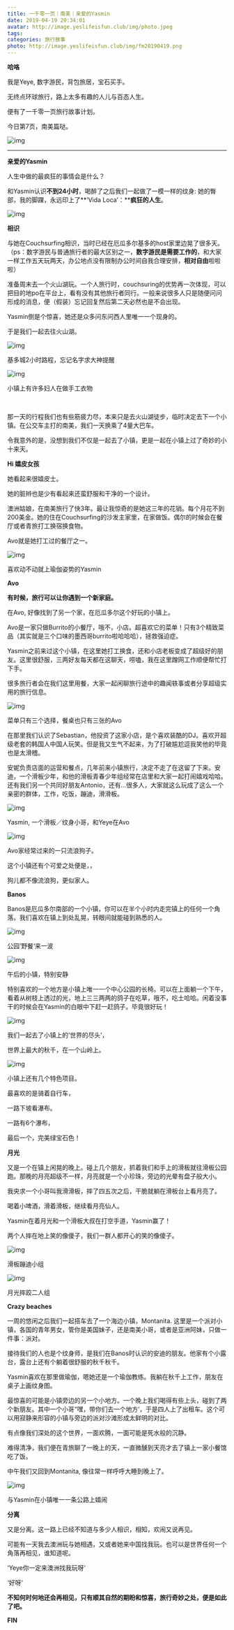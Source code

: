 ```yaml
---
title: 一千零一页｜南美｜亲爱的Yasmin
date: 2019-04-19 20:34:01
avatar: http://image.yeslifeisfun.club/img/photo.jpeg
tags: 
categories: 旅行故事
photo: http://image.yeslifeisfun.club/img/fm20190419.png
---
```


**哈咯**



我是Yeye, 数字游民，背包旅居，宝石买手。

无终点环球旅行，路上太多有趣的人儿与百态人生。

便有了一千零一页旅行故事计划。

今日第7页，南美篇哒。

![img](http://image.yeslifeisfun.club/img/640-20200320155200130.jpeg)

***



**亲爱的Yasmin**



人生中做的最疯狂的事情会是什么？



和Yasmin认识**不到24小时**，喝醉了之后我们一起做了一模一样的纹身:  她的臀部，我的脚踝，永远印上了**’Vida Loca’：****疯狂的人生**。



![img](http://image.yeslifeisfun.club/img/640-20200403151800682.jpeg)







**相识**



与她在Couchsurfing相识，当时已经在厄瓜多尔基多的host家里边晃了很多天。（ps：数字游民与普通旅行者的最大区别之一，**数字游民是需要工作的**，和大家一样工作五天玩两天，办公地点没有限制办公时间自我合理安排，**相对自由**啦啦啦）



准备周末去一个火山湖玩。一个人旅行时，couchsuring的优势再一次体现，可以把目的地po在平台上，看有没有其他旅行者同行。一般来说很多人只是随便问问形成的消息，便（假装）忘记回复然后第二天必然也是不会出现。



Yasmin倒是个惊喜，她还是众多问东问西人里唯一一个现身的。



于是我们一起去往火山湖。



![img](http://image.yeslifeisfun.club/img/640-20200403151819038.jpeg)

基多城2小时路程，忘记名字求大神提醒



![img](http://image.yeslifeisfun.club/img/640-20200403151834727.jpeg)

小镇上有许多妇人在做手工衣物

​                                                      

那一天的行程我们也有些筋疲力尽，本来只是去火山湖徒步，临时决定去下一个小镇。在公交车主打的南美，我们一天换乘了4量大巴车。



令我意外的是，没想到我们不仅是一起去了小镇，更是一起在小镇上过了奇妙的小十来天。







**Hi 嬉皮女孩**



她看起来很嬉皮士。

 

她的脏辫也是少有看起来还蛮舒服和干净的一个设计。





澳洲姑娘，在南美旅行了快3年。最让我惊奇的是她这三年的花销。每个月花不到200美金。她的住在Couchsurfing的沙发主家里，在家做饭。偶尔的时候会在餐厅或者青旅打工换宿换食物。

 

Avo就是她打工过的餐厅之一。



![img](http://image.yeslifeisfun.club/img/640-20200403151838883.jpeg)

喜欢动不动就上瑜伽姿势的Yasmin





**Avo**



**有时候，旅行可以让你遇到一个新家庭。**

 

在Avo, 好像找到了另一个家，在厄瓜多尔这个好玩的小镇上。

 

Avo是一家只做Burrito的小餐厅，哦不，小店。超喜欢它的菜单！只有3个精致菜品（其实就是三个口味的墨西哥burrito啦哈哈哈），拯救强迫症。





Yasmin之前来过这个小镇，在这里她打工换食，还和小店老板变成了超级好的朋友。这里很舒服，三两好友每天都在这聊天，唠嗑，我在这里蹭网工作顺便帮忙打下手。



很多旅行者会在我们这里用餐，大家一起闲聊旅行途中的趣闻轶事或者分享超级实用的旅行信息。

 

![img](http://image.yeslifeisfun.club/img/640-20200403151842673.jpeg)

菜单只有三个选择，餐桌也只有三张的Avo





在那里我们认识了Sebastian，他投资了这家小店，是个喜欢装酷的DJ。喜欢开超级老套的韩国人中国人玩笑。但是我又生气不起来，为了打破尴尬逗我笑他的毕竟也是太滑稽。

 

安妮负责店面的运营和餐点，几年前来小镇旅行，决定不走了在这留了下来。安迪，一个滑板少年，和他的滑板青春少年组经常在店里和大家一起打闹嬉戏哈哈。还有我们另一个共同好朋友Antonio，还有…很多人，大家就这么玩成了这么一个亲密的群体，工作，吃饭，蹦迪，滑滑板。



![img](https://mmbiz.qpic.cn/mmbiz_jpg/R4MibUTItVc6tkFJVf2crhApO9twUDubiaml3brsPBMHQznqSsrKzA7rrgWPoNqTEQic2wsdd4AykrNLvaQbL6iaNg/640?wx_fmt=jpeg&wxfrom=5&wx_lazy=1&wx_co=1)

 Yasmin, 一个滑板／纹身小哥，和Yeye在Avo



![img](http://image.yeslifeisfun.club/img/640-20200403151849605.jpeg)

Avo家经常过来的一只流浪狗子。

这个小镇还有个可爱之处便是，，

狗儿都不像流浪狗，更似家人。

 





**Banos**



Banos是厄瓜多尔南部的一个小镇，你可以在半个小时内走完镇上的任何一个角落。我们喜欢在镇上到处乱晃，转眼间就能碰到熟悉的人。



![img](http://image.yeslifeisfun.club/img/640-20200403151853116.jpeg)

公园‘野餐‘来一波



![img](http://image.yeslifeisfun.club/img/640-20200403151856215.jpeg)

午后的小镇，特别安静







特别喜欢的一个地方是小镇上唯一一个中心公园的长椅。可以在上面躺一个下午，看着从树枝上透过的光，地上三三两两的鸽子在吃草，哦不，吃土哈哈。闲着没事干的时候会在Yasmin的白眼中下赶一赶鸽子。毕竟很好玩！

 

![img](http://image.yeslifeisfun.club/img/640-20200403151859232.jpeg)

我们一起去了小镇上的‘世界的尽头’，

世界上最大的秋千，在一个山岭上。



 

![img](http://image.yeslifeisfun.club/img/640-20200403151902013.jpeg)

小镇上还有几个特色项目。

最喜欢的是骑着自行车，

一路下坡看瀑布。

一路有6个瀑布，

最后一个，完美绿宝石色！







**月光**



又是一个在镇上闲晃的晚上。碰上几个朋友，抓着我们和手上的滑板就往滑板公园跑。那晚的月亮超级不一样，月亮就是一个小珍珠，旁边的光晕有盘子般大小。



我央求一个小哥叫我滑滑板，摔了四五次之后，干脆就躺在滑板台上看月亮了。

喝着小啤酒，滑着滑板，继续看月亮仙人。



Yasmin在着月光和一个滑板大叔在打空手道，Yasmin赢了！



两个人摔在地上笑的像傻子，我们一群人都开心的笑的像傻子。

 

![img](http://image.yeslifeisfun.club/img/640-20200403151905586.jpeg)

滑板蹦迪小组



![img](http://image.yeslifeisfun.club/img/640-20200403151908916.jpeg)

月光摔跤二人组



**Crazy beaches**



一周的悠闲之后我们一起搭车去了一个海边小镇，Montanita.  这里是一个派对小镇，各国的青年男女，管你是美国妹子，还是南美小哥，或者是亚洲阿妹，只做一件事：派对。

 

接待我们的人也是个纹身师，是我们在Banos时认识的安迪的朋友。他家有个小露台，露台上还有个躺着很舒服的秋千秋千。





Yasmin喜欢在那里做瑜伽，嗯她还是一个瑜伽教练。我躺在秋千上工作，朋友在桌子上画纹身图。





最惊喜的可能是小镇旁边的另一个小地方。一个晚上我们喝得有些上头，碰到了两个新朋友。其中一个小哥“嘿，带你们去一个地方‘，于是四人上了出租车。这个可以用寂静来形容的小镇与旁边的派对沙滩形成太鲜明的对比。





有点像我们深处的这个世界，一面欢腾，一面可能是死水般的沉静。

 

难得清净，我们便在青旅聊了一晚上的天，一直微醺到天亮才去了镇上一家小餐馆吃了饭。

 

中午我们又回到Montanita, 像往常一样呼呼大睡到晚上了。

 

![img](http://image.yeslifeisfun.club/img/640-20200403151917430.jpeg)

与Yasmin在小镇唯一一条公路上嬉闹





**分离**



又是分离。这一路上已经不知道与多少人相识，相知，欢闹又说再见。

可能有一天我去澳洲玩与她相遇，又或者她来中国找我玩。也可以是世界任何一个角落再相见，谁知道呢。



‘Yeye你一定来澳洲找我玩呀‘

‘好呀‘



**不知何时何地还会再相见，只有顺其自然的期盼和惊喜，旅行奇妙之处，便是如此了吧。**







**FIN**